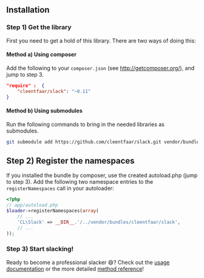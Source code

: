 ## Installation

### Step 1) Get the library

First you need to get a hold of this library. There are two ways of doing this:


#### Method a) Using composer

Add the following to your ``composer.json`` (see http://getcomposer.org/), and jump to step 3.

```json
"require" :  {
    "cleentfaar/slack": "~0.11"
}
```

#### Method b) Using submodules

Run the following commands to bring in the needed libraries as submodules.

```bash
git submodule add https://github.com/cleentfaar/slack.git vendor/bundles/CL/Slack
```


## Step 2) Register the namespaces

If you installed the bundle by composer, use the created autoload.php  (jump to step 3).
Add the following two namespace entries to the `registerNamespaces` call in your autoloader:

``` php
<?php
// app/autoload.php
$loader->registerNamespaces(array(
    // ...
    'CL\Slack' => __DIR__.'/../vendor/bundles/cleentfaar/slack',
    // ...
));
```


### Step 3) Start slacking!

Ready to become a professional slacker :smile:? Check out the [usage documentation](usage.md) or the more detailed 
[method reference](methods/index.md)!
